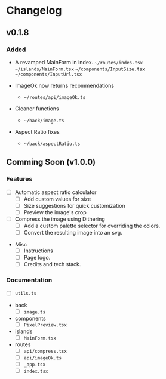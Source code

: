 # Changelog

## v0.1.8

### Added

- A revamped MainForm in index.
  `~/routes/indes.tsx`
  `~/islands/MainForm.tsx`
  `~/components/InputSize.tsx`
  `~/components/InputUrl.tsx`

- ImageOk now returns recommendations
  - `~/routes/api/imageOk.ts`

- Cleaner functions
  - `~/back/image.ts`

- Aspect Ratio fixes
  - `~/back/aspectRatio.ts`

## Comming Soon (v1.0.0)

### Features

- [ ] Automatic aspect ratio calculator
  - [ ] Add custom values for size
  - [ ] Size suggestions for quick customization
  - [ ] Preview the image's crop

- [ ] Compress the image using Dithering
  - [ ] Add a custom palette selector for overriding the colors.
  - [ ] Convert the resulting image into an svg.

- Misc
  - [ ] Instructions
  - [ ] Page logo.
  - [ ] Credits and tech stack.

### Documentation

- [ ] `utils.ts`

- back
  - [ ] `image.ts`

- components
  - [ ] `PixelPreview.tsx`

- islands
  - [ ] `MainForm.tsx`

- routes
  - [ ] `api/compress.tsx`
  - [ ] `api/imageOk.ts`
  - [ ] `_app.tsx`
  - [ ] `index.tsx`
